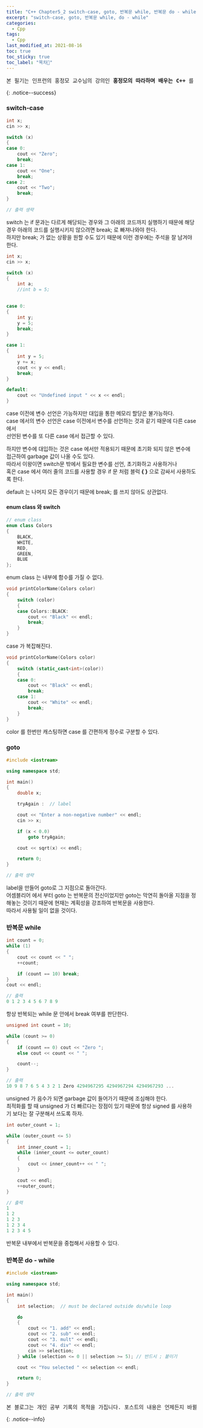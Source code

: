 ```yaml
---
title: "C++ Chapter5_2 switch-case, goto, 반복문 while, 반복문 do - while"
excerpt: "switch-case, goto, 반복문 while, do - while"
categories:
  - Cpp
tags:
  - Cpp
last_modified_at: 2021-08-16
toc: true
toc_sticky: true
toc_label: "목차👀"
---
```


<pre>본 필기는 인프런의 홍정모 교수님의 강의인 <b>홍정모의 따라하며 배우는 C++</b> 를 듣고 작성합니다.</pre>{: .notice--success}

### switch-case
```cpp
int x;
cin >> x;

switch (x)	
{
case 0:
    cout << "Zero";
    break;
case 1:
    cout << "One";
    break;
case 2:
    cout << "Two";
    break;
}

// 출력 생략
```
switch 는 if 문과는 다르게 해당되는 경우와 그 아래의 코드까지 실행하기 때문에 해당 경우 아래의 코드를 실행시키지 않으려면 break; 로 빠져나와야 한다.    
하지만 break; 가 없는 상황을 원할 수도 있기 때문에 이런 경우에는 주석을 잘 남겨야 한다.

```cpp
int x;
cin >> x;

switch (x)
{
    int a;
    //int b = 5;	
    

case 0:
{
    int y;	
    y = 5;
    break;
}

case 1:
{
    int y = 5;
    y += x;
    cout << y << endl;
    break;
}

default:
    cout << "Undefined input " << x << endl;
}
```
case 이전에 변수 선언은 가능하지만 대입을 통한 메모리 할당은 불가능하다.    
case 에서의 변수 선언은 case 이전에서 변수를 선언하는 것과 같기 때문에 다른 case 에서     
선언된 변수를 또 다른 case 에서 접근할 수 있다.    

하지만 변수에 대입하는 것은 case 에서만 적용되기 때문에 초기화 되지 않은 변수에    
접근하여 garbage 값이 나올 수도 있다.    
따라서 이왕이면 switch문 밖에서 필요한 변수를 선언, 초기화하고 사용하거나     
혹은 case 에서 여러 줄의 코드를 사용할 경우 if 문 처럼 블럭 **{ }** 으로 감싸서 사용하도록 한다.

default 는 나머지 모든 경우이기 때문에 break; 를 쓰지 않아도 상관없다.

#### enum class 와 switch
```cpp
// enum class
enum class Colors
{
    BLACK,
    WHITE,
    RED,
    GREEN,
    BLUE
};	
```
enum class 는 내부에 함수를 가질 수 없다.

```cpp
void printColorName(Colors color)
{
    switch (color)
    {
    case Colors::BLACK:
        cout << "Black" << endl;
        break;
    }
}
```
case 가 복잡해진다.

```cpp
void printColorName(Colors color)
{
    switch (static_cast<int>(color))	
    {
    case 0:
        cout << "Black" << endl;
        break;
    case 1:
        cout << "White" << endl;
        break;
    }
}
```
color 를 한번만 캐스팅하면 case 를 간편하게 정수로 구분할 수 있다.


### goto
```cpp
#include <iostream>

using namespace std;

int main()
{
    double x;

    tryAgain :	// label

    cout << "Enter a non-negative number" << endl;
    cin >> x;

    if (x < 0.0)
        goto tryAgain;

    cout << sqrt(x) << endl;

    return 0;
}

// 출력 생략
```
label을 만들어 goto로 그 지점으로 돌아간다.    
어셈블리어 에서 부터 goto 는 반복문의 전신이었지만 goto는 막연히 돌아올 지점을 정해놓는 것이기 때문에 현재는 계획성을 강조하여 반복문을 사용한다.     
따라서 사용될 일이 없을 것이다.


### 반복문 while

```cpp
int count = 0;
while (1)
{
    cout << count << " ";
    ++count;

    if (count == 10) break;
}
cout << endl;

// 출력
0 1 2 3 4 5 6 7 8 9
```
항상 반복되는 while 문 안에서 break 여부를 판단한다.

```cpp
unsigned int count = 10;

while (count >= 0)
{
    if (count == 0) cout << "Zero ";
    else cout << count << " ";

    count--;
}

// 출력
10 9 8 7 6 5 4 3 2 1 Zero 4294967295 4294967294 4294967293 ...
```
unsigned 가 음수가 되면 garbage 값이 들어가기 때문에 조심해야 한다.    
최적화를 할 때 unsigned 가 더 빠르다는 장점이 있기 때문에 항상 signed 를 사용하기 보다는 잘 구분해서 쓰도록 하자.

```cpp
int outer_count = 1;

while (outer_count <= 5)
{
    int inner_count = 1;
    while (inner_count <= outer_count)
    {
        cout << inner_count++ << " ";
    }

    cout << endl;
    ++outer_count;
}

// 출력
1
1 2
1 2 3
1 2 3 4
1 2 3 4 5
```
반복문 내부에서 반복문을 중첩해서 사용할 수 있다.


### 반복문 do - while
```cpp
#include <iostream>

using namespace std;

int main()
{
    int selection;	// must be declared outside do/while loop

    do
    {
        cout << "1. add" << endl;
        cout << "2. sub" << endl;
        cout << "3. mult" << endl;
        cout << "4. div" << endl;
        cin >> selection;
    } while (selection <= 0 || selection >= 5);	// 반드시 ; 붙이기

    cout << "You selected " << selection << endl;

    return 0;
}

// 출력 생략
```


<pre>본 블로그는 개인 공부 기록의 목적을 가집니다. 포스트의 내용은 언제든지 바뀔 수 있습니다.</pre>{: .notice--info}
